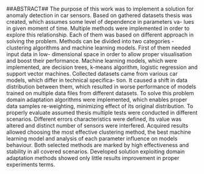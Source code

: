 ##ABSTRACT##
The purpose of this work was to implement a solution for anomaly detection in car sensors. Based on
gathered datasets thesis was created, which assumes some level of dependence in parameters va-
lues in given moment of time. Multiple methods were implemented in order to explore this relationship.
Each of them was based on different approach in solving the problem. Methods can be divided into two
categories - clustering algorithms and machine learning models. First of them needed input data in low-
dimensional space in order to allow proper visualisation and boost their performance. Machine learning
models, which were implemented, are decision trees, k-means algorithm, logistic regression and support
vector machines. Collected datasets came from various car models, which differ in technical specifica-
tion. It caused a shift in data distribution between them, which resulted in worse performance of models
trained on multiple data files from different datasets. To solve this problem domain adaptation algorithms
were implemented, which enables proper data samples re-weighting, minimizing effect of its original
distribution. To properly evaluate assumed thesis multiple tests were conducted in different scenarios.
Different errors characteristics were defined, its value was altered and distinct number of sensors were
interfered. Acquired results allowed choosing the most effective clustering method, the best machine
learning model and analysis of each parameter influence on models behaviour. Both selected methods
are marked by high effectiveness and stability in all covered scenarios. Developed solution exploiting
domain adaptation methods showed only little results improvement in proper experiments terms.
